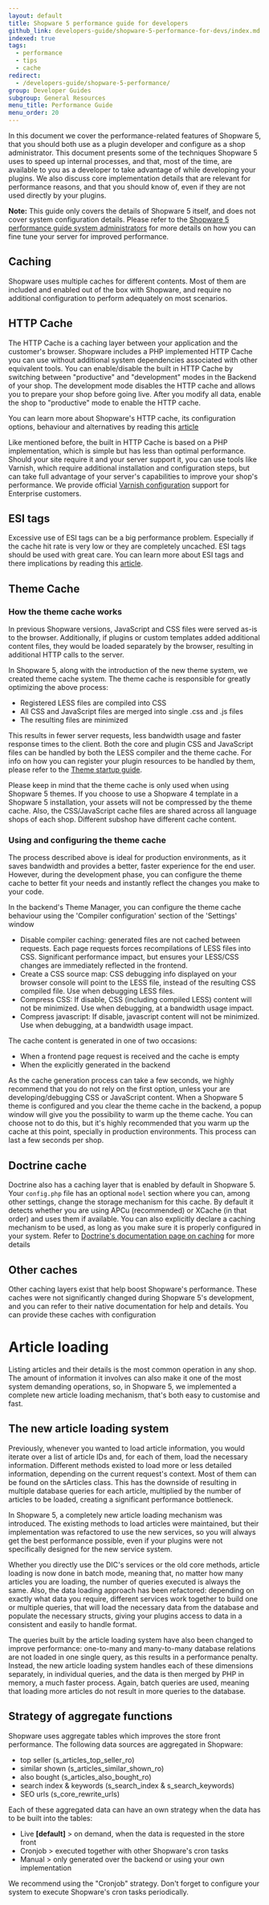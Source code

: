 ```yaml
---
layout: default
title: Shopware 5 performance guide for developers
github_link: developers-guide/shopware-5-performance-for-devs/index.md
indexed: true
tags:
  - performance
  - tips
  - cache
redirect:
  - /developers-guide/shopware-5-performance/
group: Developer Guides
subgroup: General Resources
menu_title: Performance Guide
menu_order: 20
---
```


In this document we cover the performance-related features of Shopware 5, that you should both use as a plugin developer and configure as a shop administrator. This document presents some of the techniques Shopware 5 uses to speed up internal processes, and that, most of the time, are available to you as a developer to take advantage of while developing your plugins. We also discuss core implementation details that are relevant for performance reasons, and that you should know of, even if they are not used directly by your plugins.

<div class="alert alert-warning">
<strong>Note:</strong> This guide only covers the details of Shopware 5 itself, and does not cover system configuration details. Please refer to the <a href="/sysadmins-guide/shopware-5-performance-for-sysadmins/">Shopware 5 performance guide system administrators</a> for more details on how you can fine tune your server for improved performance.
</div>

## Caching

Shopware uses multiple caches for different contents. Most of them are included and enabled out of the box with Shopware, and require no additional configuration to perform adequately on most scenarios.

## HTTP Cache

The HTTP Cache is a caching layer between your application and the customer's browser. Shopware includes a PHP implemented HTTP Cache you can use without additional system dependencies associated with other equivalent tools. You can enable/disable the built in HTTP Cache by switching between "productive" and "development" modes in the Backend of your shop. The development mode disables the HTTP cache and allows you to prepare your shop before going live. After you modify all data, enable the shop to "productive" mode to enable the HTTP cache.

You can learn more about Shopware's HTTP cache, its configuration options, behaviour and alternatives by reading this
[article](/blog/2015/02/11/understanding-the-shopware-http-cache/)

Like mentioned before, the built in HTTP Cache is based on a PHP implementation, which is simple but has less than optimal performance. Should your site require it and your server support it, you can use tools like Varnish, which require additional installation and configuration steps, but can take full advantage of your server's capabilities to improve your shop's performance. We provide official [Varnish configuration](/sysadmins-guide/varnish-setup/) support for Enterprise customers.

## ESI tags
Excessive use of ESI tags can be a big performance problem. Especially if the cache hit rate is very low or they are completely uncached. ESI tags should be used with great care. 
You can learn more about ESI tags and there implications by reading this [article](/blog/2016/07/11/on-action-tags/#slow-esi-tags).


## Theme Cache

### How the theme cache works

In previous Shopware versions, JavaScript and CSS files were served as-is to the browser. Additionally, if plugins or custom templates added additional content files, they would be loaded separately by the browser, resulting in additional HTTP calls to the server.

In Shopware 5, along with the introduction of the new theme system, we created theme cache system. The theme cache is responsible for greatly optimizing the above process:

- Registered LESS files are compiled into CSS
- All CSS and JavaScript files are merged into single .css and .js files
- The resulting files are minimized

This results in fewer server requests, less bandwidth usage and faster response times to the client. Both the core and plugin CSS and JavaScript files can be handled by both the LESS compiler and the theme cache. For info on how you can register your plugin resources to be handled by them, please refer to the [Theme startup guide](/designers-guide/theme-startup-guide).

Please keep in mind that the theme cache is only used when using Shopware 5 themes. If you choose to use a Shopware 4 template in a Shopware 5 installation, your assets will not be compressed by the theme cache. Also, the CSS/JavaScript cache files are shared across all language shops of each shop. Different subshop have different cache content.

### Using and configuring the theme cache

The process described above is ideal for production environments, as it saves bandwidth and provides a better, faster experience for the end user. However, during the development phase, you can configure the theme cache to better fit your needs and instantly reflect the changes you make to your code.

In the backend's Theme Manager, you can configure the theme cache behaviour using the 'Compiler configuration' section of the 'Settings' window

- Disable compiler caching: generated files are not cached between requests. Each page requests forces recompilations of LESS files into CSS. Significant performance impact, but ensures your LESS/CSS changes are immediately reflected in the frontend.
- Create a CSS source map: CSS debugging info displayed on your browser console will point to the LESS file, instead of the resulting CSS compiled file. Use when debugging LESS files.
- Compress CSS: If disable, CSS (including compiled LESS) content will not be minimized. Use when debugging, at a bandwidth usage impact.
- Compress javascript: If disable, javascript content will not be minimized. Use when debugging, at a bandwidth usage impact.

The cache content is generated in one of two occasions:

- When a frontend page request is received and the cache is empty
- When the explicitly generated in the backend

As the cache generation process can take a few seconds, we highly recommend that you do not rely on the first option, unless your are developing/debugging CSS or JavaScript content. When a Shopware 5 theme is configured and you clear the theme cache in the backend, a popup window will give you the possibility to warm up the theme cache. You can choose not to do this, but it's highly recommended that you warm up the cache at this point, specially in production environments. This process can last a few seconds per shop.

## Doctrine cache

Doctrine also has a caching layer that is enabled by default in Shopware 5. Your `config.php` file has an optional `model` section where you can, among other settings, change the storage mechanism for this cache. By default it detects whether you are using APCu (recommended) or XCache (in that order) and uses them if available. You can also explicitly declare a caching mechanism to be used, as long as you make sure it is properly configured in your system. Refer to [Doctrine's documentation page on caching](http://doctrine-orm.readthedocs.org/en/latest/reference/caching.html) for more details

## Other caches

Other caching layers exist that help boost Shopware's performance. These caches were not significantly changed during Shopware 5's development, and you can refer to their native documentation for help and details. You can provide these caches with configuration

# Article loading

Listing articles and their details is the most common operation in any shop. The amount of information it involves can also make it one of the most system demanding operations, so, in Shopware 5, we implemented a complete new article loading mechanism, that's both easy to customise and fast.

## The new article loading system

Previously, whenever you wanted to load article information, you would iterate over a list of article IDs and, for each of them, load the necessary information. Different methods existed to load more or less detailed information, depending on the current request's context. Most of them can be found on the sArticles class. This has the downside of resulting in multiple database queries for each article, multiplied by the number of articles to be loaded, creating a significant performance bottleneck.

In Shopware 5, a completely new article loading mechanism was introduced. The existing methods to load articles were maintained, but their implementation was refactored to use the new services, so you will always get the best performance possible, even if your plugins were not specifically designed for the new service system.

Whether you directly use the DIC's services or the old core methods, article loading is now done in batch mode, meaning that, no matter how many articles you are loading, the number of queries executed is always the same. Also, the data loading approach has been refactored: depending on exactly what data you require, different services work together to build one or multiple queries, that will load the necessary data from the database and populate the necessary structs, giving your plugins access to data in a consistent and easily to handle format.

The queries built by the article loading system have also been changed to improve performance: one-to-many and many-to-many database relations are not loaded in one single query, as this results in a performance penalty. Instead, the new article loading system handles each of these dimensions separately, in individual queries, and the data is then merged by PHP in memory, a much faster process. Again, batch queries are used, meaning that loading more articles do not result in more queries to the database.

## Strategy of aggregate functions
Shopware uses aggregate tables which improves the store front performance.
The following data sources are aggregated in Shopware:

- top seller (s_articles_top_seller_ro)
- similar shown (s_articles_similar_shown_ro)
- also bought (s_articles_also_bought_ro)
- search index & keywords (s_search_index & s_search_keywords)
- SEO urls (s_core_rewrite_urls)

Each of these aggregated data can have an own strategy when the data has to be built into the tables:

- Live **[default]** > on demand, when the data is requested in the store front
- Cronjob  > executed together with other Shopware's cron tasks
- Manual > only generated over the backend or using your own implementation

We recommend using the "Cronjob" strategy. Don't forget to configure your system to execute Shopware's cron tasks periodically.



